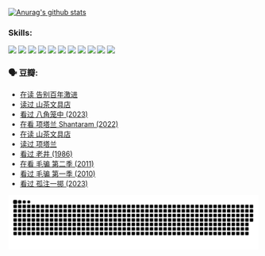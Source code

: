 
[![Anurag's github stats](https://github-readme-stats.vercel.app/api?username=w940853815)](https://github.com/anuraghazra/github-readme-stats)

### Skills:

<code><img height="32" src="https://cdn.jsdelivr.net/npm/simple-icons@v5/icons/python.svg"></code>
<code><img height="32" src="https://cdn.jsdelivr.net/npm/simple-icons@v5/icons/javascript.svg"></code>
<code><img height="32" src="https://cdn.jsdelivr.net/npm/simple-icons@v5/icons/django.svg"></code>
<code><img height="32" src="https://cdn.jsdelivr.net/npm/simple-icons@v5/icons/flask.svg"></code>
<code><img height="32" src="https://cdn.jsdelivr.net/npm/simple-icons@v5/icons/vuetify.svg"></code>
<code><img height="32" src="https://cdn.jsdelivr.net/npm/simple-icons@v5/icons/git.svg"></code>
<code><img height="32" src="https://cdn.jsdelivr.net/npm/simple-icons@v5/icons/docker.svg"></code>
<code><img height="32" src="https://cdn.jsdelivr.net/npm/simple-icons@v5/icons/postgresql.svg"></code>
<code><img height="32" src="https://cdn.jsdelivr.net/npm/simple-icons@v5/icons/elasticsearch.svg"></code>
<code><img height="32" src="https://cdn.jsdelivr.net/npm/simple-icons@v5/icons/macos.svg"></code>
<code><img height="32" src="https://cdn.jsdelivr.net/npm/simple-icons@v5/icons/linux.svg"></code>

### 🗣 豆瓣:

<!-- DOUBAN-ACTIVITIES:START -->
- [在读 告别百年激进](https://www.douban.com/people/136069238/status/4374953075/?_i=95344183)
- [读过 山茶文具店](https://www.douban.com/people/136069238/status/4374952154/?_i=95344183)
- [看过 八角笼中‎ (2023)](https://www.douban.com/people/136069238/status/4367541707/?_i=95344183)
- [在看 项塔兰 Shantaram‎ (2022)](https://www.douban.com/people/136069238/status/4365497032/?_i=95344183)
- [在读 山茶文具店](https://www.douban.com/people/136069238/status/4364620725/?_i=95344183)
- [读过 项塔兰](https://www.douban.com/people/136069238/status/4364620288/?_i=95344183)
- [看过 老井‎ (1986)](https://www.douban.com/people/136069238/status/4362366672/?_i=95344183)
- [在看 毛骗 第二季‎ (2011)](https://www.douban.com/people/136069238/status/4355752869/?_i=95344183)
- [看过 毛骗 第一季‎ (2010)](https://www.douban.com/people/136069238/status/4355752667/?_i=95344183)
- [看过 孤注一掷‎ (2023)](https://www.douban.com/people/136069238/status/4354774568/?_i=95344183)
<!-- DOUBAN-ACTIVITIES:END -->


![Snake animation](https://raw.githubusercontent.com/w940853815/w940853815/output/github-contribution-grid-snake.svg)

<!--
**w940853815/w940853815** is a ✨ _special_ ✨ repository because its `README.md` (this file) appears on your GitHub profile.

Here are some ideas to get you started:

- 🔭 I’m currently working on ...
- 🌱 I’m currently learning ...
- 👯 I’m looking to collaborate on ...
- 🤔 I’m looking for help with ...
- 💬 Ask me about ...
- 📫 How to reach me: ...
- 😄 Pronouns: ...
- ⚡ Fun fact: ...
-->
